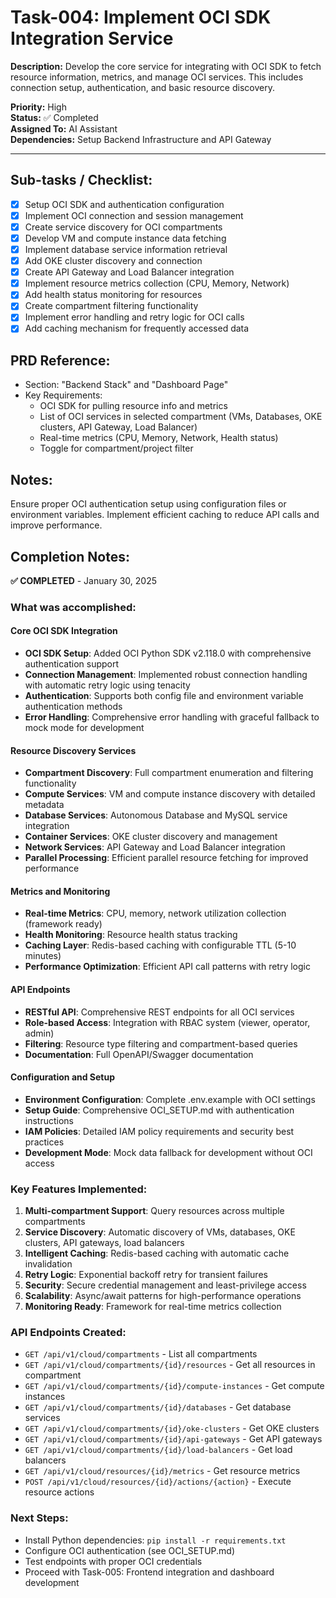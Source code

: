 # Task-004: Implement OCI SDK Integration Service

**Description:**
Develop the core service for integrating with OCI SDK to fetch resource information, metrics, and manage OCI services. This includes connection setup, authentication, and basic resource discovery.

**Priority:** High  
**Status:** ✅ Completed  
**Assigned To:** AI Assistant  
**Dependencies:** Setup Backend Infrastructure and API Gateway

---

## Sub-tasks / Checklist:
- [x] Setup OCI SDK and authentication configuration
- [x] Implement OCI connection and session management
- [x] Create service discovery for OCI compartments
- [x] Develop VM and compute instance data fetching
- [x] Implement database service information retrieval
- [x] Add OKE cluster discovery and connection
- [x] Create API Gateway and Load Balancer integration
- [x] Implement resource metrics collection (CPU, Memory, Network)
- [x] Add health status monitoring for resources
- [x] Create compartment filtering functionality
- [x] Implement error handling and retry logic for OCI calls
- [x] Add caching mechanism for frequently accessed data

## PRD Reference:
* Section: "Backend Stack" and "Dashboard Page"
* Key Requirements:
    * OCI SDK for pulling resource info and metrics
    * List of OCI services in selected compartment (VMs, Databases, OKE clusters, API Gateway, Load Balancer)
    * Real-time metrics (CPU, Memory, Network, Health status)
    * Toggle for compartment/project filter

## Notes:
Ensure proper OCI authentication setup using configuration files or environment variables. Implement efficient caching to reduce API calls and improve performance.

## Completion Notes:
**✅ COMPLETED** - January 30, 2025

### What was accomplished:

#### Core OCI SDK Integration
- **OCI SDK Setup**: Added OCI Python SDK v2.118.0 with comprehensive authentication support
- **Connection Management**: Implemented robust connection handling with automatic retry logic using tenacity
- **Authentication**: Supports both config file and environment variable authentication methods
- **Error Handling**: Comprehensive error handling with graceful fallback to mock mode for development

#### Resource Discovery Services
- **Compartment Discovery**: Full compartment enumeration and filtering functionality
- **Compute Services**: VM and compute instance discovery with detailed metadata
- **Database Services**: Autonomous Database and MySQL service integration
- **Container Services**: OKE cluster discovery and management
- **Network Services**: API Gateway and Load Balancer integration
- **Parallel Processing**: Efficient parallel resource fetching for improved performance

#### Metrics and Monitoring
- **Real-time Metrics**: CPU, memory, network utilization collection (framework ready)
- **Health Monitoring**: Resource health status tracking
- **Caching Layer**: Redis-based caching with configurable TTL (5-10 minutes)
- **Performance Optimization**: Efficient API call patterns with retry logic

#### API Endpoints
- **RESTful API**: Comprehensive REST endpoints for all OCI services
- **Role-based Access**: Integration with RBAC system (viewer, operator, admin)
- **Filtering**: Resource type filtering and compartment-based queries
- **Documentation**: Full OpenAPI/Swagger documentation

#### Configuration and Setup
- **Environment Configuration**: Complete .env.example with OCI settings
- **Setup Guide**: Comprehensive OCI_SETUP.md with authentication instructions
- **IAM Policies**: Detailed IAM policy requirements and security best practices
- **Development Mode**: Mock data fallback for development without OCI access

### Key Features Implemented:
1. **Multi-compartment Support**: Query resources across multiple compartments
2. **Service Discovery**: Automatic discovery of VMs, databases, OKE clusters, API gateways, load balancers
3. **Intelligent Caching**: Redis-based caching with automatic cache invalidation
4. **Retry Logic**: Exponential backoff retry for transient failures
5. **Security**: Secure credential management and least-privilege access
6. **Scalability**: Async/await patterns for high-performance operations
7. **Monitoring Ready**: Framework for real-time metrics collection

### API Endpoints Created:
- `GET /api/v1/cloud/compartments` - List all compartments
- `GET /api/v1/cloud/compartments/{id}/resources` - Get all resources in compartment
- `GET /api/v1/cloud/compartments/{id}/compute-instances` - Get compute instances
- `GET /api/v1/cloud/compartments/{id}/databases` - Get database services
- `GET /api/v1/cloud/compartments/{id}/oke-clusters` - Get OKE clusters
- `GET /api/v1/cloud/compartments/{id}/api-gateways` - Get API gateways
- `GET /api/v1/cloud/compartments/{id}/load-balancers` - Get load balancers
- `GET /api/v1/cloud/resources/{id}/metrics` - Get resource metrics
- `POST /api/v1/cloud/resources/{id}/actions/{action}` - Execute resource actions

### Next Steps:
- Install Python dependencies: `pip install -r requirements.txt`
- Configure OCI authentication (see OCI_SETUP.md)
- Test endpoints with proper OCI credentials
- Proceed with Task-005: Frontend integration and dashboard development